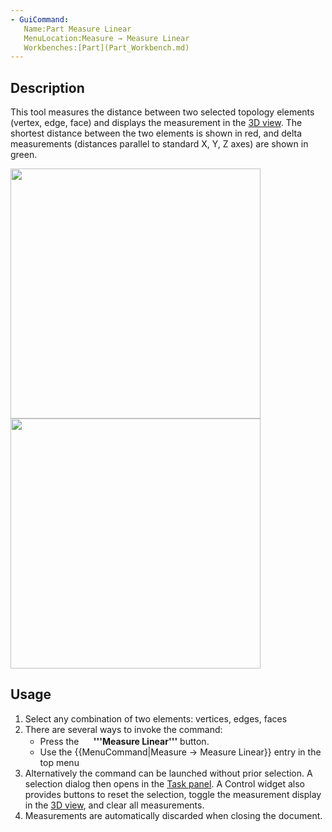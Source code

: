 ```yaml
---
- GuiCommand:
   Name:Part Measure Linear
   MenuLocation:Measure → Measure Linear
   Workbenches:[Part](Part_Workbench.md)
---
```


## Description

This tool measures the distance between two selected topology elements (vertex, edge, face) and displays the measurement in the [3D view](3D_view.md). The shortest distance between the two elements is shown in red, and delta measurements (distances parallel to standard X, Y, Z axes) are shown in green.

<img alt="" src=images/MeasureLinear3D1.png  style="width:400px;"> <img alt="" src=images/MeasureLinearDelta1.PNG  style="width:400px;">

## Usage

1.  Select any combination of two elements: vertices, edges, faces
2.  There are several ways to invoke the command:
    -   Press the **<img src=images/Part_Measure_Linear.svg style="width:16px"> '''Measure Linear'''** button.
    -   Use the {{MenuCommand|Measure → Measure Linear}} entry in the top menu
3.  Alternatively the command can be launched without prior selection. A selection dialog then opens in the [Task panel](Task_panel.md). A Control widget also provides buttons to reset the selection, toggle the measurement display in the [3D view](3D_view.md), and clear all measurements.
4.  Measurements are automatically discarded when closing the document.





 
